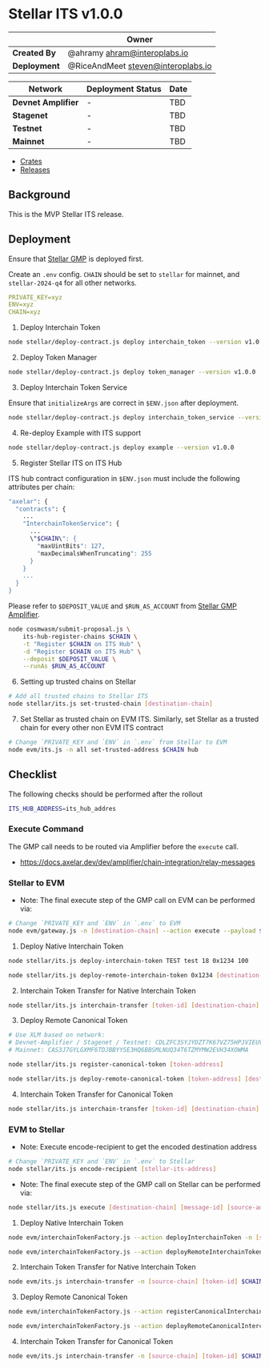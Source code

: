 # Stellar ITS v1.0.0

|                | **Owner**                            |
| -------------- | ------------------------------------ |
| **Created By** | @ahramy <ahram@interoplabs.io>       |
| **Deployment** | @RiceAndMeet <steven@interoplabs.io> |

| **Network**          | **Deployment Status** | **Date** |
| -------------------- | --------------------- | -------- |
| **Devnet Amplifier** | -                     | TBD      |
| **Stagenet**         | -                     | TBD      |
| **Testnet**          | -                     | TBD      |
| **Mainnet**          | -                     | TBD      |

- [Crates](https://crates.io/crates/stellar-interchain-token-service/1.0.0)
- [Releases](https://github.com/axelarnetwork/axelar-cgp-stellar/releases/tag/stellar-interchain-token-service-v1.0.0)

## Background

This is the MVP Stellar ITS release.

## Deployment

Ensure that [Stellar GMP](../stellar/2025-01-GMP-v1.0.0.md) is deployed first.

Create an `.env` config. `CHAIN` should be set to `stellar` for mainnet, and `stellar-2024-q4` for all other networks.

```yaml
PRIVATE_KEY=xyz
ENV=xyz
CHAIN=xyz
```

1. Deploy Interchain Token

```bash
node stellar/deploy-contract.js deploy interchain_token --version v1.0.0
```

2. Deploy Token Manager

```bash
node stellar/deploy-contract.js deploy token_manager --version v1.0.0
```

3. Deploy Interchain Token Service

Ensure that `initializeArgs` are correct in `$ENV.json` after deployment.

```bash
node stellar/deploy-contract.js deploy interchain_token_service --version v1.0.0
```

4. Re-deploy Example with ITS support

```bash
node stellar/deploy-contract.js deploy example --version v1.0.0
```

5. Register Stellar ITS on ITS Hub

ITS hub contract configuration in `$ENV.json` must include the following attributes per chain:

```bash
"axelar": {
  "contracts": {
    ...
    "InterchainTokenService": {
      ...
      \"$CHAIN\": {
        "maxUintBits": 127,
        "maxDecimalsWhenTruncating": 255
      }
    }
    ...
  }
}
```

Please refer to `$DEPOSIT_VALUE` and `$RUN_AS_ACCOUNT` from [Stellar GMP Amplifier](../cosmwasm/2025-01-Stellar-GMP-v1.0.0.md).

```bash
node cosmwasm/submit-proposal.js \
    its-hub-register-chains $CHAIN \
    -t "Register $CHAIN on ITS Hub" \
    -d "Register $CHAIN on ITS Hub" \
    --deposit $DEPOSIT_VALUE \
    --runAs $RUN_AS_ACCOUNT
```

6. Setting up trusted chains on Stellar

```bash
# Add all trusted chains to Stellar ITS
node stellar/its.js set-trusted-chain [destination-chain]
```

7. Set Stellar as trusted chain on EVM ITS. Similarly, set Stellar as a trusted chain for every other non EVM ITS contract

```bash
# Change `PRIVATE_KEY and `ENV` in `.env` from Stellar to EVM
node evm/its.js -n all set-trusted-address $CHAIN hub
```

## Checklist

The following checks should be performed after the rollout

```bash
ITS_HUB_ADDRESS=its_hub_addres
```

### Execute Command

The GMP call needs to be routed via Amplifier before the `execute` call.

- https://docs.axelar.dev/dev/amplifier/chain-integration/relay-messages

### Stellar to EVM

- Note: The final execute step of the GMP call on EVM can be performed via:

```bash
# Change `PRIVATE_KEY and `ENV` in `.env` to EVM
node evm/gateway.js -n [destination-chain] --action execute --payload $PAYLOAD --sourceChain axelar --sourceAddress $ITS_HUB_ADDRESS --messageId [message-id] --destination [destination-address]
```

1. Deploy Native Interchain Token

```bash
node stellar/its.js deploy-interchain-token TEST test 18 0x1234 100

node stellar/its.js deploy-remote-interchain-token 0x1234 [destination-chain]
```

2. Interchain Token Transfer for Native Interchain Token

```bash
node stellar/its.js interchain-transfer [token-id] [destination-chain] [destination-address] [amount]
```

3. Deploy Remote Canonical Token

```bash
# Use XLM based on network:
# Devnet-Amplifier / Stagenet / Testnet: CDLZFC3SYJYDZT7K67VZ75HPJVIEUVNIXF47ZG2FB2RMQQVU2HHGCYSC
# Mainnet: CAS3J7GYLGXMF6TDJBBYYSE3HQ6BBSMLNUQ34T6TZMYMW2EVH34XOWMA

node stellar/its.js register-canonical-token [token-address]

node stellar/its.js deploy-remote-canonical-token [token-address] [destination-chain]
```

4. Interchain Token Transfer for Canonical Token

```bash
node stellar/its.js interchain-transfer [token-id] [destination-chain] [destination-address] [amount]
```

### EVM to Stellar

- Note: Execute encode-recipient to get the encoded destination address

```bash
# Change `PRIVATE_KEY and `ENV` in `.env` to Stellar
node stellar/its.js encode-recipient [stellar-its-address]
```

- Note: The final execute step of the GMP call on Stellar can be performed via:

```bash
node stellar/its.js execute [destination-chain] [message-id] [source-address] [payload]
```

1. Deploy Native Interchain Token

```bash
node evm/interchainTokenFactory.js --action deployInterchainToken -n [source-chain] --destinationChain $CHAIN --salt "salt" --name "test" --symbol "TEST" --decimals 18

node evm/interchainTokenFactory.js --action deployRemoteInterchainToken -n [source-chain] --destinationChain $CHAIN --salt "salt" --deployer [deployer-address]
```

2. Interchain Token Transfer for Native Interchain Token

```bash
node evm/its.js interchain-transfer -n [source-chain] [token-id] $CHAIN [encoded-recipient] [amount] 0x 0
```

3. Deploy Remote Canonical Token

```bash
node evm/interchainTokenFactory.js --action registerCanonicalInterchainToken -n [source-chain] --destinationChain $CHAIN --tokenAddress [token-address]

node evm/interchainTokenFactory.js --action deployRemoteCanonicalInterchainToken -n [source-chain] --destinationChain $CHAIN --tokenAddress [token-address]
```

4. Interchain Token Transfer for Canonical Token

```bash
node evm/its.js interchain-transfer -n [source-chain] [token-id] $CHAIN [encoded-recipient] [amount] 0x 0
```

